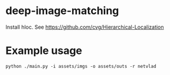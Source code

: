 # deep-image-matching
Install hloc. See https://github.com/cvg/Hierarchical-Localization

# Example usage
```
python ./main.py -i assets/imgs -o assets/outs -r netvlad
```